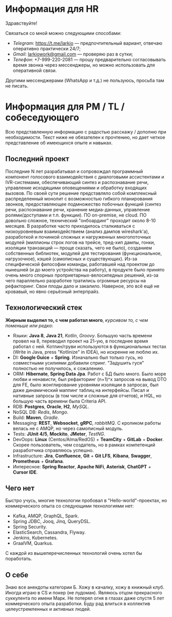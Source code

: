 # Информация для HR

Здравствуйте!

Связаться со мной можно следующими способами:
 - *Telegram*: https://t.me/larkio — предпочтительный вариант, отвечаю оперативно практически 24/7;
 - *Gmail*: larkiowork@gmail.com — проверяю раз в сутки;
 - *Телефон*: +7-999-220-2081 — прошу предварительно согласовывать время звонка через мессенджеры, но можно использовать для оперативной связи.

Другими мессенджерами (WhatsApp и т.д.) не пользуюсь, просьба там не писать.


# Информация для PM / TL / собеседующего

Всю представленную информацию с радостью расскажу / дополню при необходимости. Текст ниже не обязателен к прочтению, но дает четкое представление об имеющихся опыте и навыках.

## Последний проект

Последние N лет разрабатывал и сопровождал программный компонент голосового взаимодействия с диалоговыми ассистентами и IVR-системами, обеспечивающий синтез и распознавание речи, управление исходящими оповещениями и обработку входящих вызовов. По своей сути решение представляло собой комплексный распределенный монолит с возможностью гибкого планирования звонков, предоставляющее подмножество побочных функций (синтез речи, распознавание речи, хранение медиа-данных, управление ролями/доступами и т.п. функции). ПО on-premise, не cloud. ПО довольно сложное, технический "онбоардинг" проходит около 8-10 месяцев. В разработке часто приходилось сталкиваться с низкоуровневым взаимодействием (анализ дампов wireshark'а), разработкой и починкой сложных и нагруженных многопоточных модулей (миллионы строк логов на трейсе, тред-хип дампы, гонки, изоляции транзакций — проще сказать, чего не было), созданием собственных библиотек, модулей для тестирования (функциональное, нагрузочное), кэшей (самописных и существующих). Из-за специфической философии команды, работавшей над проектом до нынешней (и до моего устройства на работу), в продукте было принято очень много спорных проприетарных-велосипедных решений, из-за чего параллельно разработке тратились огромные ресурсы на рефакторинг. Свои плоды дало и закалило. Наверное, это всё ещё не кровавый, но явно серьёзный энтерпрайз.

## Технологический стек

**Жирным выделил то, с чем работал много**, *курсивом то, с чем поменьше или редко*:

 - Языки: **Java 8**, **Java 21**, *Kotlin*, *Groovy*. Большую часть времени провел на 8, переводил проект на 21-ую, в последнее время работал с ней. Котлин/груви используются в функциональных тестах (Write in Java, press "Kotlinize" in IDEA), но искренне не люблю их. 
 - DI: **Google Guice** + **Spring**. Изначально был только гусь, но совместными усилиями добавили спринг. "Задушить гуся" полностью не получилось, к сожалению.
 - ORM: **Hibernate**, **Spring Data Jpa**. Работ с БД было много. Было море любви и ненависти, был рефакторинг (n+1)^x запросов на вывод DTO для FE, было жонглирование уровнями изоляции в запросах, был даже динамический маппинг таблиц на интерфейсы. Писал и нативные запросы (в том числе и сложные для отчетов), и HQL, но большую часть времени была Criteria API.
 - RDB: **Postgres**, **Oracle**, **H2**, *MySQL*.
 - NoSQL DB: *Redis*, *Mongo*.
 - Build: **Maven**, *Gradle*.
 - Messaging: **REST**, **Websocket**, **gRPC**, *rabbitMQ*. С кроликом работы велась не с AMQP, но через самописный модуль.
 - Tests: **JUnit 4/5**, **Mockito**, **JMeter**, *TestNG*.
 - DevOops: **Linux** (Centos/Alma/RedOS) + **TeamCity** + **GitLab** + **Docker**. Скорее пользователь, чем создатель, но в рамках компетенций разработчика справляюсь успешно.
 - Infrastructure: **Jira**, **Confluence**, **Git** + **Git LFS**, **Kibana**, **Swagger**, **Prometheus** + **Grafana**.
 - Интересное: **Spring Reactor**, **Apache NiFi**, **Asterisk**, **ChatGPT** + **Cursor IDE**.

## Чего нет

Быстро учусь, многие технологии пробовал в "Hello-world"-проектах, но коммерческого опыта со следующими технологиями нет:

 - Kafka, AMQP, GraphQL, Spark.
 - Spring JDBC, Jooq, Jinq, QueryDSL.
 - Spring Security.
 - ElasticSearch, Cassandra, Flyway.
 - Jenkins, Kubernetes.
 - GraalVM, Quarkus.

С каждой из вышеперечисленных технологий очень хотел бы поработать.

## О себе

Знаю все анекдоты категории Б. Хожу в качалку, хожу в книжный клуб. Иногда играю в CS и покер (не лудоман). Являюсь отцом прекрасного суккулента по имени Марк. Не потерял огня в глазах даже спустя 5 лет коммерческого опыта разработки. Буду рад влиться в коллектив целеустремленных и активных людей.
